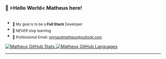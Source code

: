 ### 👾 >Hello World< Matheus here! 
##
-  <sub>🎯 My goal is to be a **Full Stack** Developer</sub>
-  <sub>🌱 _NEVER_ stop learning</sub>
-  <sub>📧 Professional Email: reynaudmatheus@outlook.com</sub>

<a href="https://github.com/mathreux">
  
![Matheus GitHub Stats](https://github-readme-stats.vercel.app/api?username=mathreux&show_icons=true&theme=github_dark&hide_border=true&bg_color=00000000&text_color=888c91)
![Matheus GitHub Languages](https://github-readme-stats.vercel.app/api/top-langs/?username=mathreux&show_icons=true&theme=github_dark&layout=compact&hide_border=true&bg_color=00000000&text_color=888c91)
***
